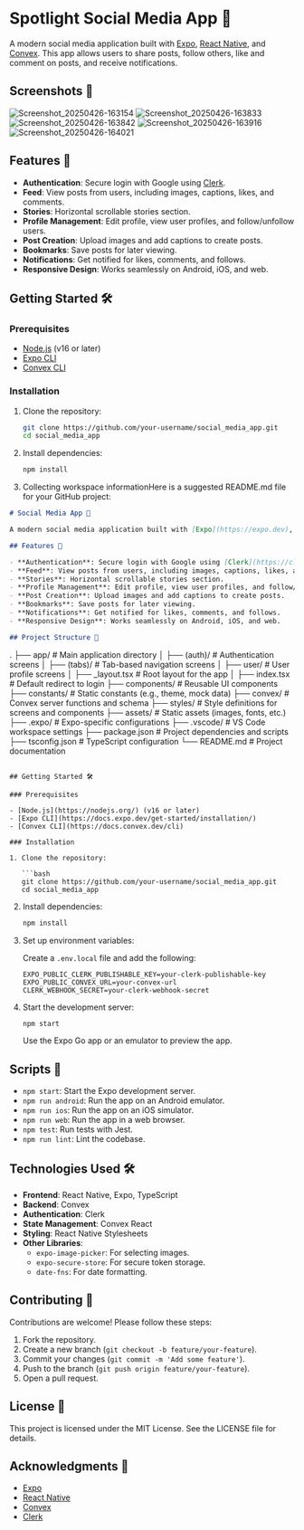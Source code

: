 # Spotlight Social Media App 📱

A modern social media application built with [Expo](https://expo.dev), [React Native](https://reactnative.dev), and [Convex](https://convex.dev). This app allows users to share posts, follow others, like and comment on posts, and receive notifications.

## Screenshots 📸
![Screenshot_20250426-163154](https://github.com/user-attachments/assets/3ff4cf0c-0431-4f92-aaf4-509882230560)
![Screenshot_20250426-163833](https://github.com/user-attachments/assets/03869543-0e83-481c-8285-9b1858de0a18)
![Screenshot_20250426-163842](https://github.com/user-attachments/assets/49753bcc-d613-403c-b259-239e26011f7d)
![Screenshot_20250426-163916](https://github.com/user-attachments/assets/35e434a7-3209-462b-ba7c-1e85495a8c05)
![Screenshot_20250426-164021](https://github.com/user-attachments/assets/18071ca8-5e16-4941-9718-085ab3df45da)



## Features 🚀

- **Authentication**: Secure login with Google using [Clerk](https://clerk.dev).
- **Feed**: View posts from users, including images, captions, likes, and comments.
- **Stories**: Horizontal scrollable stories section.
- **Profile Management**: Edit profile, view user profiles, and follow/unfollow users.
- **Post Creation**: Upload images and add captions to create posts.
- **Bookmarks**: Save posts for later viewing.
- **Notifications**: Get notified for likes, comments, and follows.
- **Responsive Design**: Works seamlessly on Android, iOS, and web.


## Getting Started 🛠️

### Prerequisites

- [Node.js](https://nodejs.org/) (v16 or later)
- [Expo CLI](https://docs.expo.dev/get-started/installation/)
- [Convex CLI](https://docs.convex.dev/cli)

### Installation

1. Clone the repository:

   ```bash
   git clone https://github.com/your-username/social_media_app.git
   cd social_media_app

2. Install dependencies:

   ```bash
   npm install

3. Collecting workspace informationHere is a suggested README.md file for your GitHub project:

```markdown
# Social Media App 📱

A modern social media application built with [Expo](https://expo.dev), [React Native](https://reactnative.dev), and [Convex](https://convex.dev). This app allows users to share posts, follow others, like and comment on posts, and receive notifications.

## Features 🚀

- **Authentication**: Secure login with Google using [Clerk](https://clerk.dev).
- **Feed**: View posts from users, including images, captions, likes, and comments.
- **Stories**: Horizontal scrollable stories section.
- **Profile Management**: Edit profile, view user profiles, and follow/unfollow users.
- **Post Creation**: Upload images and add captions to create posts.
- **Bookmarks**: Save posts for later viewing.
- **Notifications**: Get notified for likes, comments, and follows.
- **Responsive Design**: Works seamlessly on Android, iOS, and web.

## Project Structure 📂

```
.
├── app/                     # Main application directory
│   ├── (auth)/              # Authentication screens
│   ├── (tabs)/              # Tab-based navigation screens
│   ├── user/                # User profile screens
│   ├── _layout.tsx          # Root layout for the app
│   ├── index.tsx            # Default redirect to login
├── components/              # Reusable UI components
├── constants/               # Static constants (e.g., theme, mock data)
├── convex/                  # Convex server functions and schema
├── styles/                  # Style definitions for screens and components
├── assets/                  # Static assets (images, fonts, etc.)
├── .expo/                   # Expo-specific configurations
├── .vscode/                 # VS Code workspace settings
├── package.json             # Project dependencies and scripts
├── tsconfig.json            # TypeScript configuration
└── README.md                # Project documentation
```

## Getting Started 🛠️

### Prerequisites

- [Node.js](https://nodejs.org/) (v16 or later)
- [Expo CLI](https://docs.expo.dev/get-started/installation/)
- [Convex CLI](https://docs.convex.dev/cli)

### Installation

1. Clone the repository:

   ```bash
   git clone https://github.com/your-username/social_media_app.git
   cd social_media_app
   ```

2. Install dependencies:

   ```bash
   npm install
   ```

3. Set up environment variables:

   Create a `.env.local` file and add the following:

   ```env
   EXPO_PUBLIC_CLERK_PUBLISHABLE_KEY=your-clerk-publishable-key
   EXPO_PUBLIC_CONVEX_URL=your-convex-url
   CLERK_WEBHOOK_SECRET=your-clerk-webhook-secret
   ```

4. Start the development server:

   ```bash
   npm start
   ```

   Use the Expo Go app or an emulator to preview the app.

## Scripts 📜

- `npm start`: Start the Expo development server.
- `npm run android`: Run the app on an Android emulator.
- `npm run ios`: Run the app on an iOS simulator.
- `npm run web`: Run the app in a web browser.
- `npm test`: Run tests with Jest.
- `npm run lint`: Lint the codebase.

## Technologies Used 🛠️

- **Frontend**: React Native, Expo, TypeScript
- **Backend**: Convex
- **Authentication**: Clerk
- **State Management**: Convex React
- **Styling**: React Native Stylesheets
- **Other Libraries**:
  - `expo-image-picker`: For selecting images.
  - `expo-secure-store`: For secure token storage.
  - `date-fns`: For date formatting.

## Contributing 🤝

Contributions are welcome! Please follow these steps:

1. Fork the repository.
2. Create a new branch (`git checkout -b feature/your-feature`).
3. Commit your changes (`git commit -m 'Add some feature'`).
4. Push to the branch (`git push origin feature/your-feature`).
5. Open a pull request.

## License 📄

This project is licensed under the MIT License. See the LICENSE file for details.

## Acknowledgments 🙌

- [Expo](https://expo.dev)
- [React Native](https://reactnative.dev)
- [Convex](https://convex.dev)
- [Clerk](https://clerk.dev)


